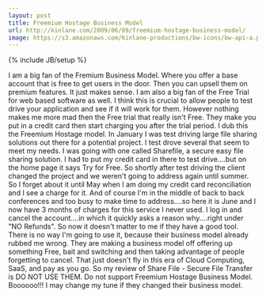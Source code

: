 ```yaml
---
layout: post
title: Freemium Hostage Business Model
url: http://kinlane.com/2009/06/09/freemium-hostage-business-model/
image: https://s3.amazonaws.com/kinlane-productions/bw-icons/bw-api-a.png
---
```

{% include JB/setup %}
I am a big fan of the Fremium Business Model. Where you offer a base account that is free to get users in the door. Then you can upsell them on premium features. It just makes sense.
I am also a big fan of the Free Trial for web based software as well. I think this is crucial to allow people to test drive your application and see if it will work for them.
However nothing makes me more mad then the Free trial that really isn't Free. They make you put in a credit card then start charging you after the trial period.
I dub this the Freemium Hostage model.
In January I was test driving large file sharing solutions out there for a potential project. I test drove several that seem to meet my needs. I was going with one called Sharefile, a secure easy file sharing solution. I had to put my credit card in there to test drive....but on the home page it says Try for Free.
So shortly after test driving the client changed the project and we weren't going to address again until summer. So I forget about it until May when I am doing my credit card reconciliation and I see a charge for it.
And of course I'm in the middle of back to back conferences and too busy to make time to address....so here it is June and I now have 3 months of charges for this service I never used.
I log in and cancel the account....in which it quickly asks a reason why....right under "NO Refunds".
So now it doesn't matter to me if they have a good tool. There is no way I'm going to use it, because their business model already rubbed me wrong. They are making a business model off offering up something Free, bait and switching and then taking advantage of people forgetting to cancel.
That just doesn't fly in this era of Cloud Computing, SaaS, and pay as you go.
So my review of Share File - Secure File Transfer is DO NOT USE THEM. Do not support Freemium Hostage Business Model. Boooooo!!!
I may change my tune if they changed their business model.